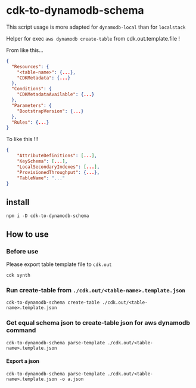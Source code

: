 # cdk-to-dynamodb-schema

This script usage is more adapted for `dynamodb-local` than for `localstack`

Helper for exec `aws dynamodb create-table` from cdk.out.template.file !

From like this...

```json
{
  "Resources": {
    "<table-name>": {...},
    "CDKMetadata": {...}
  },
  "Conditions": {
    "CDKMetadataAvailable": {...}
  },
  "Parameters": {
    "BootstrapVersion": {...}
  },
  "Rules": {...}
}
```

To like this !!!

```json
{
    "AttributeDefinitions": [...],
    "KeySchema": [...],
    "LocalSecondaryIndexes": [...],
    "ProvisionedThroughput": {...},
    "TableName": "..."
}
```

## install

```
npm i -D cdk-to-dynamodb-schema
```

## How to use

### Before use

Please export table template file to `cdk.out`

```
cdk synth
```

### Run create-table from `./cdk.out/<table-name>.template.json`

```
cdk-to-dynamodb-schema create-table ./cdk.out/<table-name>.template.json
```

### Get equal schema json to create-table json for aws dynamodb command

```
cdk-to-dynamodb-schema parse-template ./cdk.out/<table-name>.template.json
```

#### Export a json

```
cdk-to-dynamodb-schema parse-template ./cdk.out/<table-name>.template.json -o a.json
```
